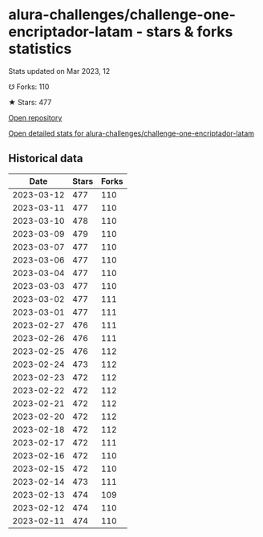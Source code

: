 # alura-challenges/challenge-one-encriptador-latam - stars & forks statistics

Stats updated on Mar 2023, 12

☋ Forks: 110

★ Stars: 477

[Open repository](https://github.com/alura-challenges/challenge-one-encriptador-latam)

[Open detailed stats for alura-challenges/challenge-one-encriptador-latam](https://reviewgithub.com/rep/alura-challenges/challenge-one-encriptador-latam)

## Historical data
| Date | Stars | Forks |
|------|-------|-------|
| 2023-03-12 | 477 | 110 | 
| 2023-03-11 | 477 | 110 | 
| 2023-03-10 | 478 | 110 | 
| 2023-03-09 | 479 | 110 | 
| 2023-03-07 | 477 | 110 | 
| 2023-03-06 | 477 | 110 | 
| 2023-03-04 | 477 | 110 | 
| 2023-03-03 | 477 | 110 | 
| 2023-03-02 | 477 | 111 | 
| 2023-03-01 | 477 | 111 | 
| 2023-02-27 | 476 | 111 | 
| 2023-02-26 | 476 | 111 | 
| 2023-02-25 | 476 | 112 | 
| 2023-02-24 | 473 | 112 | 
| 2023-02-23 | 472 | 112 | 
| 2023-02-22 | 472 | 112 | 
| 2023-02-21 | 472 | 112 | 
| 2023-02-20 | 472 | 112 | 
| 2023-02-18 | 472 | 112 | 
| 2023-02-17 | 472 | 111 | 
| 2023-02-16 | 472 | 110 | 
| 2023-02-15 | 472 | 110 | 
| 2023-02-14 | 473 | 111 | 
| 2023-02-13 | 474 | 109 | 
| 2023-02-12 | 474 | 110 | 
| 2023-02-11 | 474 | 110 | 

